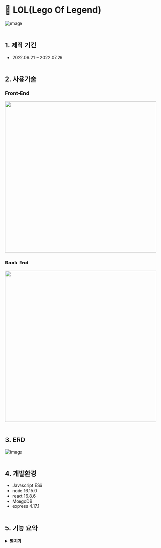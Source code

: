 # :pushpin: LOL(Lego Of Legend)
![image](https://user-images.githubusercontent.com/82345970/186317207-5406c28d-0539-4d9e-aa5e-233437ed92a3.png)
<br></br>

## 1. 제작 기간
- 2022.06.21 ~ 2022.07.26
<br></br>
## 2. 사용기술
### Front-End
<img width="495" src="https://user-images.githubusercontent.com/82345970/181676463-73a3ce66-f1d4-4664-b3ef-79d4f4ac6d3c.png">

### Back-End
<img width="495" src="https://user-images.githubusercontent.com/82345970/181676175-2c696020-c998-4b78-a79d-1f75f5526cb0.png">
<br></br>

## 3. ERD

![image](https://user-images.githubusercontent.com/82345970/186331399-20998055-3fd1-4459-b699-28f8db039855.png)
<br></br>


## 4. 개발환경
- Javascript ES6
- node 16.15.0
- react 16.8.6
- MongoDB
- express 4.17.1
<br></br>
## 5. 기능 요약
<details>
<summary><b>펼치기</b></summary>
<div markdown="1">

#### 5.1. 인증 :pushpin: [코드 확인](https://github.com/JinKim93/LOL_ShoppingMall/tree/main/server/middleware)
- 로그인
  - 이메일
  
#### 5.2. 유저 :pushpin: [코드 확인](https://github.com/JinKim93/LOL_ShoppingMall/blob/main/server/routes/users.js)
- 회원가입  

#### 5.3. 상품 :pushpin: [코드 확인](https://github.com/JinKim93/LOL_ShoppingMall/blob/main/server/routes/product.js)
- 상품업로드
- 상품조회
- 상품상세정보

#### 5.4 결제 :pushpin: [코드 확인](https://github.com/JinKim93/LOL_ShoppingMall/blob/main/client/src/components/utils/Paypal.js)
- PayPal  
